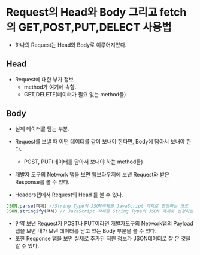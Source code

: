 # Request의 Head와 Body 그리고 fetch의 GET,POST,PUT,DELECT 사용법

- 하나의 Request는 Head와 Body로 이루어져있다.

## Head
- Request에 대한 부가 정보
  - method가 여기에 속함.
  - GET,DELETE(데이터가 필요 없는 method들)

## Body
- 실제 데이터를 담는 부분.
- Request를 보낼 때 어떤 데이터를 같이 보내야 한다면, Body에 담아서 보내야 한다.
  - POST, PUT(데이터를 담아서 보내야 하는 method들)

- 개발자 도구의 Network 탭을 보면 웹브라우저에 보낸 Request와 받은 Response를 볼 수 있다.
- Headers탭에서 Request의 Head 를 볼 수 있다.
```JavaScript
JSON.parse(객체) //String Type의 JSON객체를 JavaScript 객체로 변경하는 코드
JSON.stringify(객체) // JavaScript 객체를 String Type의 JSON 객체로 변경하는 코드
```
- 만약 보낸 Request가 POST나 PUT이라면 개발자도구의 Network탭의 Payload탭을 보면 내가 보낸 데이터를 담고 있는 Body 부분을 볼 수 있다.
- 또한 Response 탭을 보면 실제로 추가된 직원 정보가 JSON데이터로 잘 온 것을 알 수 있다.